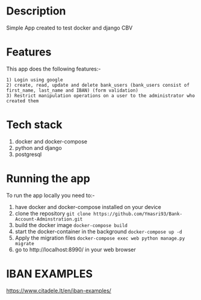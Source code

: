 # Description
Simple App created to test docker and django CBV

# Features
  This app does the following features:-

    1) Login using google
    2) create, read, update and delete bank_users (bank_users consist of first_name, last_name and IBAN) (form validation)
    3) Restrict manipulation operations on a user to the administrator who created them

# Tech stack
  1) docker and docker-compose
  2) python and django
  3) postgresql

# Running the app
  To run the app locally you need to:-

  1) have docker and docker-compose installed on your device
  2) clone the repository `git clone https://github.com/Ymasri93/Bank-Account-Adminstration.git`
  3) build the docker image `docker-compose build`
  4) start the docker-container in the background `docker-compose up -d`
  5) Apply the migration files `docker-compose exec web python manage.py migrate`
  6) go to http://localhost:8990/ in your web browser

# IBAN EXAMPLES
  https://www.citadele.lt/en/iban-examples/
